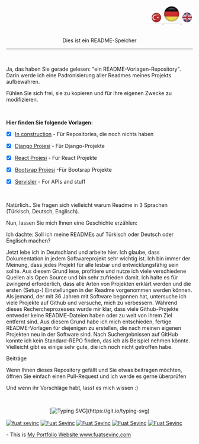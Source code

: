 <div align="right" >
  <a href="./README.md">
    <img src="./images/tr.png" alt="Türkce" width="30px" ></img>
  </a>
  <a href="./README.de.md">
    <img src="./images/de.png" alt="Deutsch" width="45px" ></img>
  </a>
  <a href="./README.en.md">
    <img src="./images/en.png" alt="English" width="30px" ></img>
  </a>
</div>
<br/>

<div align="center">
 
  <br/>
  <span>Dies ist ein README-Speicher</span>
</div>

--- 

<br/>

Ja, das haben Sie gerade gelesen: "ein README-Vorlagen-Repository".
Darin werde ich eine Padronisierung aller Readmes meines Projekts aufbewahren.

Fühlen Sie sich frei, sie zu kopieren und für Ihre eigenen Zwecke zu modifizieren.

<br/>

**Hier finden Sie folgende Vorlagen:**

- [x] [In construction](./Construction/README.Construction.md) - Für Repositories, die noch nichts haben <br/>

- [x] [Django Projesi](./Django/README.Django.md) - Für Django-Projekte <br/>

- [x] [React Projesi](./React/README.React.md) - Für React Projekte <br/>

- [x] [Bootsrap Projesi](./Bootsrap/README.Bootsrap.md) -Für  Bootsrap Projekte <br/>

- [x] [Servisler](./Api/README.Api.md) - For APIs and stuff<br/>

<br/>

Natürlich.. Sie fragen sich vielleicht warum Readme in 3 Sprachen (Türkisch, Deutsch, Englisch).

Nun, lassen Sie mich Ihnen eine Geschichte erzählen:


Ich dachte: Soll ich meine READMEs auf Türkisch oder Deutsch oder Englisch machen?

Jetzt lebe ich in Deutschland und arbeite hier.
Ich glaube, dass Dokumentation in jedem Softwareprojekt sehr wichtig ist.
Ich bin immer der Meinung, dass jedes Projekt für alle lesbar und entwicklungsfähig sein sollte.
Aus diesem Grund lese, profitiere und nutze ich viele verschiedene Quellen als Open Source und bin sehr zufrieden damit.
Ich halte es für zwingend erforderlich, dass alle Arten von Projekten erklärt werden und die ersten (Setup-) Einstellungen in der Readme vorgenommen werden können.
Als jemand, der mit 36 ​​Jahren mit Software begonnen hat, untersuche ich viele Projekte auf Github und versuche, mich zu verbessern.
Während dieses Rechercheprozesses wurde mir klar, dass viele Github-Projekte entweder keine README-Dateien haben oder zu weit von ihrem Ziel entfernt sind.
Aus diesem Grund habe ich mich entschieden, fertige README-Vorlagen für diejenigen zu erstellen, die nach meinen eigenen Projekten neu in der Software sind.
Nach Suchergebnissen auf GitHub konnte ich kein Standard-REPO finden, das ich als Beispiel nehmen könnte.
Vielleicht gibt es einige sehr gute, die ich noch nicht getroffen habe.

Beiträge

Wenn Ihnen dieses Repository gefällt und Sie etwas beitragen möchten, öffnen Sie einfach einen Pull-Request und ich werde es gerne überprüfen

Und wenn ihr Vorschläge habt, lasst es mich wissen :)

<br/>
<div align='center'>
  
[![Typing SVG](https://readme-typing-svg.herokuapp.com?font=Timmana&size=30&duration=6000&color=F74747&center=true&vCenter=true&lines=%F0%9F%94%97+Connect+with+me...)](https://git.io/typing-svg)
<p align="left">
  <a href="https://www.linkedin.com/in/fuat-sevin%C3%A7-6a7969217/" target="blank"><img align="center" src="https://raw.githubusercontent.com/rahuldkjain/github-profile-readme-generator/master/src/images/icons/Social/linked-in-alt.svg" alt="fuat sevinc" height="30" width="40" /></a>
<a href="https://codepen.io/fuatsevinc" target="blank"><img align="center" src="https://cdn.jsdelivr.net/npm/simple-icons@3.0.1/icons/codepen.svg" alt="Fuat Sevinc" height="30" width="40" /></a>  
  <a href="https://app.netlify.com/teams/fuatsevinc/overview" target="blank"><img align="center" src="https://cdn.jsdelivr.net/npm/simple-icons@3.0.1/icons/netlify.svg" alt="Fuat Sevinc" height="30" width="40" /></a>
<a href="https://twitter.com/FuatSevinc_" target="blank"><img align="center" src="https://cdn.jsdelivr.net/npm/simple-icons@3.0.1/icons/twitter.svg" alt="Fuat Sevinc" height="30" width="40" /></a>
<a href="https://www.instagram.com/fuatsevinc66/" target="blank"><img align="center" src="https://cdn.jsdelivr.net/npm/simple-icons@3.0.1/icons/instagram.svg" alt="Fuat Sevinc" height="30" width="40" /></a>
</p>
<p align="left">
- This is <a href="http://www.fuatsevinc.com" target="_blank">My Portfolio Website www.fuatsevinc.com</a>
</p>

</div>
